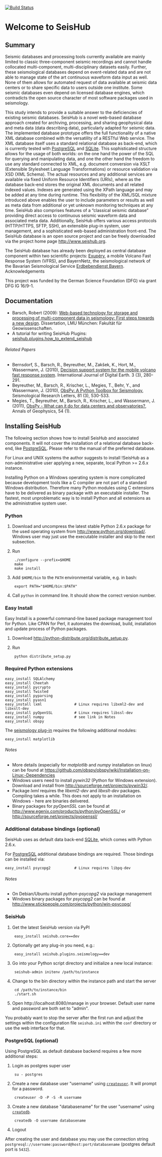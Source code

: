 [![Build Status](https://secure.travis-ci.org/barsch/seishub.core.png?branch=master)](https://travis-ci.org/barsch/seishub.core)

Welcome to SeisHub
==================

Summary
-------

Seismic databases and processing tools currently available are mainly limited to classic three-component seismic recordings and cannot handle collocated multi-component, multi-disciplinary datasets easily. Further, these seismological databases depend on event-related data and are not able to manage state of the art continuous waveform data input as well. None of them allows for automated request of data available at seismic data centers or to share specific data to users outside one institute. Some seismic databases even depend on licensed database engines, which contradicts the open source character of most software packages used in seismology.

This study intends to provide a suitable answer to the deficiencies of existing seismic databases. SeisHub is a novel web-based database approach created for archiving, processing, and sharing geophysical data and meta data (data describing data), particularly adapted for seismic data. The implemented database prototype offers the full functionality of a native XML database combined with the versatility of a RESTful Web service. The XML database itself uses a standard relational database as back-end, which is currently tested with [PostgreSQL](http://www.postgres.org/) and [SQLite](http://www.sqlite.org/). This sophisticated structure allows for the usage of both worlds: on the one hand the power of the SQL for querying and manipulating data, and one the other hand the freedom to use any standard connected to XML, e.g. document conversion via XSLT (Extensible Stylesheet Language Transformations) or resource validation via XSD (XML Schema). The actual resources and any additional services are available via fixed Uniform Resource Identifiers (URIs), where as the database back-end stores the original XML documents and all related indexed values. Indexes are generated using the XPath language and may be added at any time during runtime. This flexibility of the XML/SQL mixture introduced above enables the user to include parameters or results as well as meta data from additional or yet unknown monitoring techniques at any time. SeisHub also comprises features of a “classical seismic database” providing direct access to continuous seismic waveform data and associated meta data. Additionally, SeisHub offers various access protocols (HTTP/HTTPS, SFTP, SSH), an extensible plug-in system, user management, and a sophisticated web-based administration front-end. The SeisHub database is an open source project and can be freely downloaded via the project home page http://www.seishub.org.

The SeisHub database has already been deployed as central database component within two scientific projects: [Exupéry](http://www.exupery-vfrs.de/), a mobile Volcano Fast Response System (VFRS), and BayernNetz, the seismological network of the Bavarian Seismological Service [Erdbebendienst Bayern](http://www.erdbeben-in-bayern.de/).
Acknowledgements

This project was funded by the German Science Foundation (DFG) via grant DFG IG 16/9-1.

Documentation
-------------

* Barsch, Robert (2009): [Web-based technology for storage and processing of multi-component data in seismology: First steps towards a new design](http://edoc.ub.uni-muenchen.de/11043/). Dissertation, LMU München: Fakultät für Geowissenschaften.
* A tutorial for writing SeisHub Plugins: [seishub.plugins.how_to_extend_seishub](https://github.com/krischer/seishub.plugins.how_to_extend_seishub)

###### Related Papers ######

* Bernsdorf, S., Barsch, R., Beyreuther, M., Zakšek, K., Hort, M., Wassermann, J. (2010), [Decision support system for the mobile volcano fast response system](http://www.tandfonline.com/toc/tjde20/3/3). International Journal of Digital Earth. 3 (3), 280-291.
* Beyreuther, M., Barsch, R., Krischer, L., Megies, T., Behr, Y., and Wassermann, J. (2010), [ObsPy: A Python Toolbox for Seismology](http://www.seismosoc.org/publications/SRL/SRL_81/srl_81-3_es/), Seismological Research Letters, 81 (3), 530-533.
* Megies, T., Beyreuther, M., Barsch, R., Krischer, L., and Wassermann, J. (2011), [ObsPy - What can it do for data centers and observatories?](http://www.annalsofgeophysics.eu/index.php/annals/article/view/4838), Annals of Geophysics, 54 (1).

Installing SeisHub
------------------

The following section shows how to install SeisHub and associated components. It will not cover the installation of a relational database back-end, like [PostgreSQL](http://www.postgresql.org/). Please refer to the manual of the preferred database.

For Linux and UNIX systems the author suggests to install !SeisHub as a non-administrative user applying a new, separate, local Python >= 2.6.x instance.

Installing Python on a Windows operating system is more complicated because development tools like a C compiler are not part of a standard Windows distribution. Therefore many Python modules using C extensions have to be delivered as binary package with an executable installer. The fastest, most unproblematic way is to install Python and all extensions as the administrative system user.


### Python ###

1. Download and uncompress the latest stable Python 2.6.x package for the used operating system from http://www.python.org/download/. Windows user may just use the executable installer and skip to the next subsection.
2. Run 

        ./configure --prefix=$HOME
        make
        make install

3. Add `$HOME/bin` to the `PATH` environmental variable, e.g. in bash:

        export PATH="$HOME/bin:$PATH"

4. Call `python` in command line. It should show the correct version number.


### Easy Install ###

Easy Install is a powerful command-line based package management tool for Python. Like CPAN for Perl, it automates the download, build, installation and update process of Python packages.

1. Download http://python-distribute.org/distribute_setup.py.
2. Run 

        python distribute_setup.py

### Required Python extensions ###

    easy_install SQLAlchemy
    easy_install Cheetah
    easy_install pycrypto
    easy_install Twisted
    easy_install pyparsing
    easy_install pyasn1
    easy_install lxml               # Linux requires libxml2-dev and libxslt-dev
    easy_install pyOpenSSL          # Linux requires libssl-dev
    easy_install numpy              # see link in Notes
    easy_install obspy

The [seismology plug-in](https://github.com/barsch/seishub.plugins.seismology) requires the following additional modules:

    easy_install matplotlib

###### Notes ######

* More details (especially for *matplotlib* and *numpy* installation on linux) can be found at https://github.com/obspy/obspy/wiki/Installation-on-Linux:-Dependencies
* Windows users need to install *pywin32* (Python for Windows extension). Download and install from http://sourceforge.net/projects/pywin32/.
* Package *lxml* requires the *libxml2-dev* and *libxslt-dev* packages. Compiling takes a while. This does not apply to an installation on Windows - here are binaries delivered.
* Binary packages for *pyOpenSSL* can be found at http://www.egenix.com/products/python/pyOpenSSL/ or http://sourceforge.net/projects/pyopenssl/


### Additional database bindings (optional) ###

SeisHub uses as default data back-end [SQLite](http://www.sqlite.org/), which comes with Python 2.6.x. 

For [PostgreSQL](http://www.postgresql.org/) additional database bindings are required. Those bindings can be installed via:

    easy_install psycopg2           # Linux requires libpq-dev

###### Notes ######
* On Debian/Ubuntu install *python-psycopg2* via package management
* Windows binary packages for *psycopg2* can be found at http://www.stickpeople.com/projects/python/win-psycopg/

### SeisHub ###

1. Get the latest SeisHub version via PyPI
        
        easy_install seishub.core==dev

2. Optionally get any plug-in you need, e.g.:

        easy_install seishub.plugins.seismology==dev

3. Go into your Python script directory and initialize a new local instance:
        
        seishub-admin initenv /path/to/instance

4. Change to the bin directory within the instance path and start the server

        cd /path/to/instance/bin
        ./start.sh

5. Open http://localhost:8080/manage in your browser. Default user name and password are both set to "admin".
 
You probably want to stop the server after the first run and adjust the
settings within the configuration file `seishub.ini` within the `conf`
directory or use the web interface for that.

### PostgreSQL (optional) ###

Using PostgreSQL as default database backend requires a few more additional steps:

1. Login as postgres super user

        su - postgres

2. Create a new database user "username" using [`createuser`](http://developer.postgresql.org/pgdocs/postgres/app-createuser.html). It will prompt for a password.

        createuser -D -P -S -R username

3. Create a new database "databasename" for the user "username" using [`createdb`](http://developer.postgresql.org/pgdocs/postgres/app-createdb.html).

        createdb -O username databasename

4. Logout

After creating the user and database you may use the connection string `postgresql://username:password@host:port/databasename` (postgres default port is `5432`).
